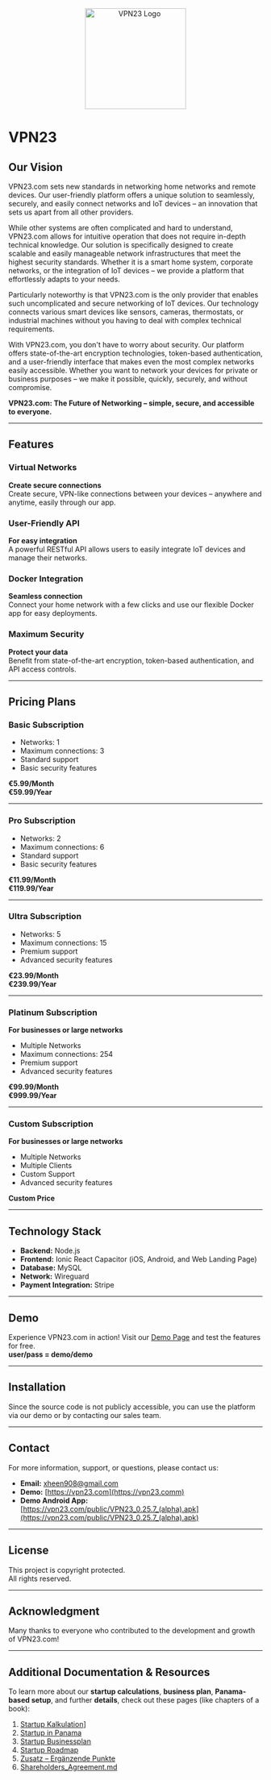 <div align="center">
    <img src="https://x3.dynu.com/assets/logo-D3O0-4lF.png" alt="VPN23 Logo" width="200"/>
</div>

# VPN23

## Our Vision

VPN23.com sets new standards in networking home networks and remote devices. Our user-friendly platform offers a unique solution to seamlessly, securely, and easily connect networks and IoT devices – an innovation that sets us apart from all other providers.

While other systems are often complicated and hard to understand, VPN23.com allows for intuitive operation that does not require in-depth technical knowledge. Our solution is specifically designed to create scalable and easily manageable network infrastructures that meet the highest security standards. Whether it is a smart home system, corporate networks, or the integration of IoT devices – we provide a platform that effortlessly adapts to your needs.

Particularly noteworthy is that VPN23.com is the only provider that enables such uncomplicated and secure networking of IoT devices. Our technology connects various smart devices like sensors, cameras, thermostats, or industrial machines without you having to deal with complex technical requirements.

With VPN23.com, you don't have to worry about security. Our platform offers state-of-the-art encryption technologies, token-based authentication, and a user-friendly interface that makes even the most complex networks easily accessible. Whether you want to network your devices for private or business purposes – we make it possible, quickly, securely, and without compromise.

**VPN23.com: The Future of Networking – simple, secure, and accessible to everyone.**

---

## Features

### Virtual Networks
**Create secure connections**  
Create secure, VPN-like connections between your devices – anywhere and anytime, easily through our app.

### User-Friendly API
**For easy integration**  
A powerful RESTful API allows users to easily integrate IoT devices and manage their networks.

### Docker Integration
**Seamless connection**  
Connect your home network with a few clicks and use our flexible Docker app for easy deployments.

### Maximum Security
**Protect your data**  
Benefit from state-of-the-art encryption, token-based authentication, and API access controls.

---

## Pricing Plans

### Basic Subscription
- Networks: 1  
- Maximum connections: 3  
- Standard support  
- Basic security features  

**€5.99/Month**  
**€59.99/Year**

---

### Pro Subscription
- Networks: 2  
- Maximum connections: 6  
- Standard support  
- Basic security features  

**€11.99/Month**  
**€119.99/Year**

---

### Ultra Subscription
- Networks: 5  
- Maximum connections: 15  
- Premium support  
- Advanced security features  

**€23.99/Month**  
**€239.99/Year**

---

### Platinum Subscription
**For businesses or large networks**  
- Multiple Networks  
- Maximum connections: 254  
- Premium support  
- Advanced security features  

**€99.99/Month**  
**€999.99/Year**

---

### Custom Subscription
**For businesses or large networks**  
- Multiple Networks  
- Multiple Clients  
- Custom Support  
- Advanced security features  

**Custom Price**  

---

## Technology Stack

- **Backend:** Node.js  
- **Frontend:** Ionic React Capacitor (iOS, Android, and Web Landing Page)  
- **Database:** MySQL  
- **Network:** Wireguard  
- **Payment Integration:** Stripe  

---

## Demo

Experience VPN23.com in action! Visit our [Demo Page](https://vpn23.com) and test the features for free.  
**user/pass = demo/demo**

---

## Installation

Since the source code is not publicly accessible, you can use the platform via our demo or by contacting our sales team.

---

## Contact

For more information, support, or questions, please contact us:

- **Email:** xheen908@gmail.com  
- **Demo:** [https://vpn23.com](https://vpn23.comm)  
- **Demo Android App:** [https://vpn23.com/public/VPN23_0.25.7_(alpha).apk](https://vpn23.com/public/VPN23_0.25.7_(alpha).apk)  

---

## License

This project is copyright protected.  
All rights reserved.

---

## Acknowledgment

Many thanks to everyone who contributed to the development and growth of VPN23.com!

---

## Additional Documentation & Resources

To learn more about our **startup calculations**, **business plan**, **Panama-based setup**, and further **details**, check out these pages (like chapters of a book):

1. [Startup Kalkulation](https://github.com/xheen908/VPN23_PR_enEN/blob/main/startup_kalkulation.md)]
2. [Startup in Panama](https://github.com/xheen908/VPN23_PR_enEN/blob/main/startup_panama.md)  
3. [Startup Businessplan](https://github.com/xheen908/VPN23_PR_enEN/blob/main/startup_buisnessplan.md)  
4. [Startup Roadmap](https://github.com/xheen908/VPN23_PR_enEN/blob/main/startup_roadmap.md)  
5. [Zusatz – Ergänzende Punkte](https://github.com/xheen908/VPN23_PR_enEN/blob/main/zusatz.md)
6. [Shareholders_Agreement.md](https://github.com/xheen908/VPN23_PR_enEN/blob/main/Shareholders_Agreement.md)

